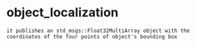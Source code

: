 # object_localization
	it publishes an std_msgs::Float32MultiArray object with the coordinates of the four points of object's bounding box
